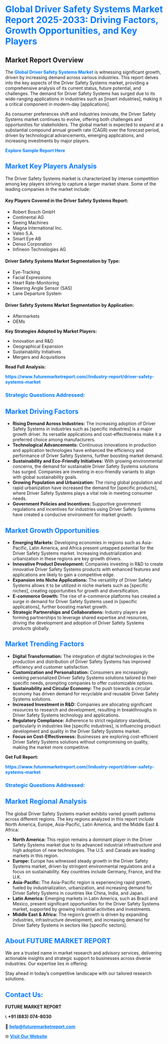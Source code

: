 <h1 style="color: #007BFF;">Global Driver Safety Systems Market Report 2025-2033: Driving Factors, Growth Opportunities, and Key Players</h1>

<section id="overview">
<h2>Market Report Overview</h2>
<p>The <a href="https://www.futuremarketreport.com//industry-report/driver-safety-systems-market" style="color: #007BFF; text-decoration: none;"><strong>Global Driver Safety Systems Market</strong></a> is witnessing significant growth, driven by increasing demand across various industries. This report delves into the key aspects of the Driver Safety Systems market, providing a comprehensive analysis of its current status, future potential, and challenges. The demand for Driver Safety Systems has surged due to its wide-ranging applications in industries such as [insert industries], making it a critical component in modern-day [applications].</p>
<p>As consumer preferences shift and industries innovate, the Driver Safety Systems market continues to evolve, offering both challenges and opportunities for stakeholders. The global market is expected to expand at a substantial compound annual growth rate (CAGR) over the forecast period, driven by technological advancements, emerging applications, and increasing investments by major players.</p>
</section>

<section id="overview">
<p><a href="https://www.futuremarketreport.com//request-sample/reportId=87055" style="color: #007BFF; text-decoration: none;"><strong>Explore Sample Report Here</strong></a></p>
</section>

<section id="key-players">
<h2 style="color: #007BFF;">Market Key Players Analysis</h2>
<p>The Driver Safety Systems market is characterized by intense competition among key players striving to capture a larger market share. Some of the leading companies in the market include:</p>
<h4>Key Players Covered in the Driver Safety Systems Report:</h4>
<ul><li>Robert Bosch GmbH</li><li>Continental AG</li><li>Seeing Machines</li><li>Magna International Inc.</li><li>Valeo S.A.</li><li>Smart Eye AB</li><li>Denso Corporation</li><li>Infineon Technologies AG</li></ul>
<h4>Driver Safety Systems Market Segmentation by Type:</h4>
<ul><li>Eye-Tracking</li><li>Facial Expressions</li><li>Heart Rate-Monitoring</li><li>Steering Angle Sensor (SAS)</li><li>Lane Departure System</li></ul>

<h4>Driver Safety Systems Market Segmentation by Application:</h4>
<ul><li>Aftermarkets</li><li>OEMs</li></ul>
<p><strong>Key Strategies Adopted by Market Players:</strong></p>
<ul>
<li>Innovation and R&D</li>
<li>Geographical Expansion</li>
<li>Sustainability Initiatives</li>
<li>Mergers and Acquisitions</li>
</ul>
</section>

<section>
<p><strong>Read Full Analysis: </strong></p><a href="https://www.futuremarketreport.com//industry-report/driver-safety-systems-market" style="color: #007BFF; text-decoration: none;"><strong>https://www.futuremarketreport.com//industry-report/driver-safety-systems-market</strong></a>
<h3 style="color: #007BFF;">Strategic Questions Addressed:</h3>
</section>

<section id="driving-factors">
<h2 style="color: #007BFF;">Market Driving Factors</h2>
<ul>
<li><strong>Rising Demand Across Industries:</strong> The increasing adoption of Driver Safety Systems in industries such as [specific industries] is a major growth driver. Its versatile applications and cost-effectiveness make it a preferred choice among manufacturers.</li>
<li><strong>Technological Advancements:</strong> Continuous innovations in production and application technologies have enhanced the efficiency and performance of Driver Safety Systems, further boosting market demand.</li>
<li><strong>Sustainability and Eco-Friendly Initiatives:</strong> With growing environmental concerns, the demand for sustainable Driver Safety Systems solutions has surged. Companies are investing in eco-friendly variants to align with global sustainability goals.</li>
<li><strong>Growing Population and Urbanization:</strong> The rising global population and rapid urbanization have increased the demand for [specific products], where Driver Safety Systems plays a vital role in meeting consumer needs.</li>
<li><strong>Government Policies and Incentives:</strong> Supportive government regulations and incentives for industries using Driver Safety Systems have created a conducive environment for market growth.</li>
</ul>
</section>

<section id="growth-opportunities">
<h2 style="color: #007BFF;">Market Growth Opportunities</h2>
<ul>
<li><strong>Emerging Markets:</strong> Developing economies in regions such as Asia-Pacific, Latin America, and Africa present untapped potential for the Driver Safety Systems market. Increasing industrialization and urbanization in these regions are key growth drivers.</li>
<li><strong>Innovative Product Development:</strong> Companies investing in R&D to create innovative Driver Safety Systems products with enhanced features and applications are likely to gain a competitive edge.</li>
<li><strong>Expansion into Niche Applications:</strong> The versatility of Driver Safety Systems allows it to be utilized in niche markets such as [specific niches], creating opportunities for growth and diversification.</li>
<li><strong>E-commerce Growth:</strong> The rise of e-commerce platforms has created a surge in demand for Driver Safety Systems used in [specific applications], further boosting market growth.</li>
<li><strong>Strategic Partnerships and Collaborations:</strong> Industry players are forming partnerships to leverage shared expertise and resources, driving the development and adoption of Driver Safety Systems products globally.</li>
</ul>
</section>

<section id="trending-factors">
<h2 style="color: #007BFF;">Market Trending Factors</h2>
<ul>
<li><strong>Digital Transformation:</strong> The integration of digital technologies in the production and distribution of Driver Safety Systems has improved efficiency and customer satisfaction.</li>
<li><strong>Customization and Personalization:</strong> Consumers are increasingly seeking personalized Driver Safety Systems solutions tailored to their specific needs, prompting companies to offer customizable options.</li>
<li><strong>Sustainability and Circular Economy:</strong> The push towards a circular economy has driven demand for recyclable and reusable Driver Safety Systems solutions.</li>
<li><strong>Increased Investment in R&D:</strong> Companies are allocating significant resources to research and development, resulting in breakthroughs in Driver Safety Systems technology and applications.</li>
<li><strong>Regulatory Compliance:</strong> Adherence to strict regulatory standards, particularly in industries like [specific industries], is influencing product development and quality in the Driver Safety Systems market.</li>
<li><strong>Focus on Cost-Effectiveness:</strong> Businesses are exploring cost-efficient Driver Safety Systems solutions without compromising on quality, making the market more competitive.</li>
</ul>
</section>

<section>
<p><strong>Get Full Report: </strong></p><a href="https://www.futuremarketreport.com//industry-report/driver-safety-systems-market" style="color: #007BFF; text-decoration: none;"><strong>https://www.futuremarketreport.com//industry-report/driver-safety-systems-market</strong></a>
<h3 style="color: #007BFF;">Strategic Questions Addressed:</h3>
</section>


<section id="regional-analysis">
<h2 style="color: #007BFF;">Market Regional Analysis</h2>
<p>The global Driver Safety Systems market exhibits varied growth patterns across different regions. The key regions analyzed in this report include North America, Europe, Asia-Pacific, Latin America, and the Middle East & Africa:</p>
<ul>
<li><strong>North America:</strong> This region remains a dominant player in the Driver Safety Systems market due to its advanced industrial infrastructure and high adoption of new technologies. The U.S. and Canada are leading markets in this region.</li>
<li><strong>Europe:</strong> Europe has witnessed steady growth in the Driver Safety Systems market, driven by stringent environmental regulations and a focus on sustainability. Key countries include Germany, France, and the U.K.</li>
<li><strong>Asia-Pacific:</strong> The Asia-Pacific region is experiencing rapid growth, fueled by industrialization, urbanization, and increasing demand for Driver Safety Systems in countries like China, India, and Japan.</li>
<li><strong>Latin America:</strong> Emerging markets in Latin America, such as Brazil and Mexico, present significant opportunities for the Driver Safety Systems market, supported by growing industrial activities and investments.</li>
<li><strong>Middle East & Africa:</strong> The region’s growth is driven by expanding industries, infrastructure development, and increasing demand for Driver Safety Systems in sectors like [specific sectors].</li>
</ul>
</section>

<footer>
<h2 style="color: #007BFF;">About FUTURE MARKET REPORT</h2>
<p>We are a trusted name in market research and advisory services, delivering actionable insights and strategic support to businesses across diverse industries. Our expertise lies in offering:</p>

<p>Stay ahead in today’s competitive landscape with our tailored research solutions.</p>

<h2 style="color: #007BFF;">Contact Us:</h2>
<p><strong>FUTURE MARKET REPORT</strong></p>
<p>📞 <strong>+91 (883) 074-8030</strong></p>
<p>📧 <strong><a href="mailto:help@futuremarketreport.com" style="color: #007BFF;">help@futuremarketreport.com</a></strong></p>
<p>🌐 <strong><a href="https://www.futuremarketreport.com/" style="color: #007BFF;">Visit Our Website</a></strong></p>
</footer>